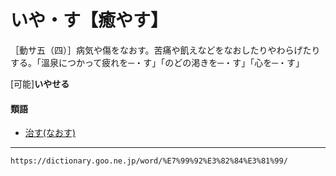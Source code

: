 # いや・す【癒やす】
［動サ五（四）］病気や傷をなおす。苦痛や飢えなどをなおしたりやわらげたりする。「溫泉につかって疲れを─・す」「のどの渇きを─・す」「心を─・す」

\[可能\]**いやせる**

#### 類語

-   [治す(なおす)](https://dictionary.goo.ne.jp/word/%E7%9B%B4%E3%81%99/#jn-162796)

---
`https://dictionary.goo.ne.jp/word/%E7%99%92%E3%82%84%E3%81%99/`
